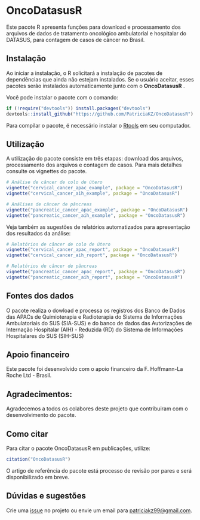 # OncoDatasusR

Este pacote R apresenta funções para download e processamento dos arquivos de dados de tratamento oncológico ambulatorial e hospitalar do DATASUS, para contagem de casos de câncer no Brasil.

## Instalação

Ao iniciar a instalação, o R solicitará a instalação de pacotes de dependências que ainda não estejam instalados. Se o usuário aceitar, esses pacotes serão instalados automaticamente junto com o  **OncoDatasusR** .

Você pode instalar o pacote com o comando:

```R
if (!require("devtools")) install.packages("devtools")
devtools::install_github("https://github.com/PatriciaKZ/OncoDatasusR")
```

Para compilar o pacote, é necessário instalar o [Rtools](https://cran.r-project.org/bin/windows/Rtools/) em seu computador.

## Utilização

A utilização do pacote consiste em três etapas: download dos arquivos, processamento dos arquivos e contagem de casos.
Para mais detalhes consulte os vignettes do pacote.

```R
# Análise de câncer de colo de útero
vignette("cervical_cancer_apac_example", package = "OncoDatasusR")
vignette("cervical_cancer_aih_example", package = "OncoDatasusR")

# Análises de câncer de pâncreas
vignette("pancreatic_cancer_apac_example", package = "OncoDatasusR")
vignette("pancreatic_cancer_aih_example", package = "OncoDatasusR")
```

Veja também as sugestões de relatórios automatizados para apresentação dos resultados da análise:

```R
# Relatórios de câncer de colo de útero
vignette("cervical_cancer_apac_report", package = "OncoDatasusR")
vignette("cervical_cancer_aih_report", package = "OncoDatasusR")

# Relatórios de câncer de pâncreas
vignette("pancreatic_cancer_apac_report", package = "OncoDatasusR")
vignette("pancreatic_cancer_aih_report", package = "OncoDatasusR")
```

## Fontes dos dados

O pacote realiza o dowload e processa os registros dos Banco de Dados das APACs de Quimioterapia e Radioterapia do Sistema de Informações Ambulatoriais do SUS (SIA-SUS) e do banco de dados das Autorizações de Internação Hospitalar (AIH) - Reduzida (RD) do Sistema de Informações Hospitalares do SUS (SIH-SUS)

## Apoio financeiro

Este pacote foi desenvolvido com o apoio financeiro da F. Hoffmann-La Roche Ltd - Brasil.

## Agradecimentos:

Agradecemos a todos os colabores deste projeto que contribuiram com o desenvolvimento do pacote.

## Como citar

Para citar o pacote OncoDatasusR em publicações, utilize:

```R
citation("OncoDatasusR")
```

O artigo de referência do pacote está processo de revisão por pares e será disponibilizado em breve.

## Dúvidas e sugestões

Crie uma [issue](https://github.com/PatriciaKZ/OncoDatasusR/issues) no projeto ou envie um email para patriciakz99@gmail.com.
